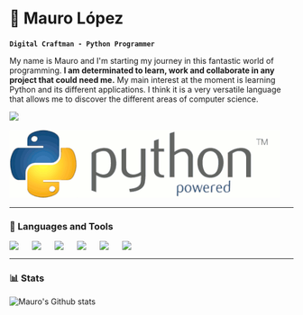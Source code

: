 # :snake: Mauro López

**`Digital Craftman - Python Programmer`**

My name is Mauro and I'm starting my journey in this fantastic world of programming.
**I am determinated to learn, work and collaborate in any project that could need me.**
My main interest at the moment is learning Python and its different applications. I think it is a very versatile language that allows me to discover the different areas of computer science.

<p align='left'>
  <a href='https://www.codewars.com/users/mauro-lopez-altez'>
    <img src='https://www.codewars.com/users/mauro-lopez-altez/badges/large'>
  </a>
</p>

![](https://github.com/mauro-lopez-altez/mauro-lopez-altez/blob/main/7LIp.gif)

---

### 🧰   Languages and Tools

<img align='left' width='30px' style='padding-right:10px;' src='https://cdn.jsdelivr.net/gh/devicons/devicon/icons/python/python-original.svg'/>
<img align='left' width='30px' style='padding-right:10px;' src='https://cdn.jsdelivr.net/gh/devicons/devicon/icons/git/git-original.svg'/>
<img align='left' width='30px' style='padding-right:10px;' src='https://cdn.jsdelivr.net/gh/devicons/devicon/icons/html5/html5-original.svg'/>
<img align='left' width='30px' style='padding-right:10px;' src='https://cdn.jsdelivr.net/gh/devicons/devicon/icons/css3/css3-original.svg'/>
<img align='left' width='30px' style='padding-right:10px;' src='https://cdn.jsdelivr.net/gh/devicons/devicon/icons/linux/linux-original.svg'/>
<img align='left' width='30px' style='padding-right:10px;' src='https://cdn.jsdelivr.net/gh/devicons/devicon/icons/google/google-original.svg'/>

<br />

---

### 📊   Stats

![Mauro's Github stats](https://github-readme-stats.vercel.app/api?username=mauro-lopez-altez&show_icons=true&theme=gruvbox)
